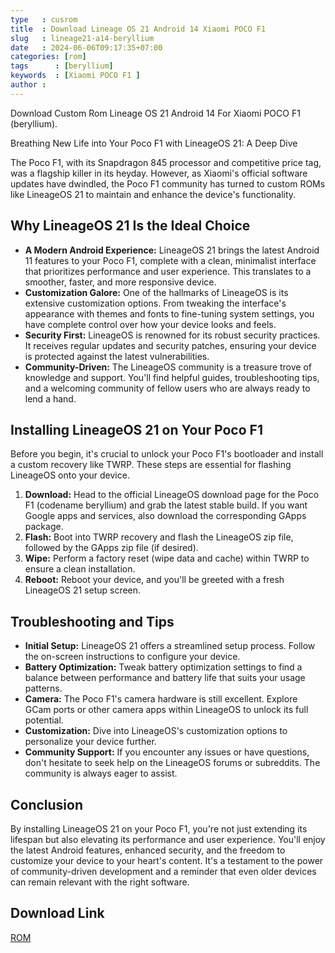 ```yaml
---
type   : cusrom
title  : Download Lineage OS 21 Android 14 Xiaomi POCO F1 
slug   : lineage21-a14-beryllium
date   : 2024-06-06T09:17:35+07:00
categories: [rom]
tags      : [beryllium]
keywords  : [Xiaomi POCO F1 ]
author : 
---
```


Download Custom Rom Lineage OS 21 Android 14 For Xiaomi POCO F1 (beryllium).

Breathing New Life into Your Poco F1 with LineageOS 21: A Deep Dive

The Poco F1, with its Snapdragon 845 processor and competitive price tag, was a flagship killer in its heyday. However, as Xiaomi's official software updates have dwindled, the Poco F1 community has turned to custom ROMs like LineageOS 21 to maintain and enhance the device's functionality.

## Why LineageOS 21 Is the Ideal Choice

* **A Modern Android Experience:** LineageOS 21 brings the latest Android 11 features to your Poco F1, complete with a clean, minimalist interface that prioritizes performance and user experience. This translates to a smoother, faster, and more responsive device.
* **Customization Galore:** One of the hallmarks of LineageOS is its extensive customization options. From tweaking the interface's appearance with themes and fonts to fine-tuning system settings, you have complete control over how your device looks and feels.
* **Security First:** LineageOS is renowned for its robust security practices. It receives regular updates and security patches, ensuring your device is protected against the latest vulnerabilities.
* **Community-Driven:** The LineageOS community is a treasure trove of knowledge and support. You'll find helpful guides, troubleshooting tips, and a welcoming community of fellow users who are always ready to lend a hand.

## Installing LineageOS 21 on Your Poco F1

Before you begin, it's crucial to unlock your Poco F1's bootloader and install a custom recovery like TWRP. These steps are essential for flashing LineageOS onto your device.

1. **Download:** Head to the official LineageOS download page for the Poco F1 (codename beryllium) and grab the latest stable build. If you want Google apps and services, also download the corresponding GApps package.
2. **Flash:** Boot into TWRP recovery and flash the LineageOS zip file, followed by the GApps zip file (if desired).
3. **Wipe:** Perform a factory reset (wipe data and cache) within TWRP to ensure a clean installation.
4. **Reboot:** Reboot your device, and you'll be greeted with a fresh LineageOS 21 setup screen.

## Troubleshooting and Tips

* **Initial Setup:** LineageOS 21 offers a streamlined setup process. Follow the on-screen instructions to configure your device.
* **Battery Optimization:** Tweak battery optimization settings to find a balance between performance and battery life that suits your usage patterns.
* **Camera:** The Poco F1's camera hardware is still excellent. Explore GCam ports or other camera apps within LineageOS to unlock its full potential.
* **Customization:** Dive into LineageOS's customization options to personalize your device further.
* **Community Support:** If you encounter any issues or have questions, don't hesitate to seek help on the LineageOS forums or subreddits. The community is always eager to assist.

## Conclusion

By installing LineageOS 21 on your Poco F1, you're not just extending its lifespan but also elevating its performance and user experience. You'll enjoy the latest Android features, enhanced security, and the freedom to customize your device to your heart's content. It's a testament to the power of community-driven development and a reminder that even older devices can remain relevant with the right software.


## Download Link
[ROM](https://t.me/wahyu6070files/197?single)


